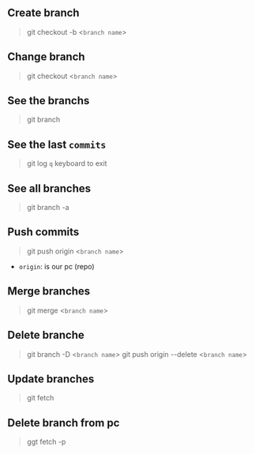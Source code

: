 ## Create branch
> git checkout -b <`branch name`>

## Change branch
> git checkout <`branch name`>

## See the branchs
> git branch

## See the last `commits`
> git log
> `q` keyboard to exit

## See all branches
> git branch -a

## Push commits
> git push origin <`branch name`>
- `origin`:  is our pc (repo)

## Merge branches
> git merge <`branch name`>

## Delete branche
> git branch -D <`branch name`>
> git push origin --delete <`branch name`>

## Update branches
> git fetch

## Delete branch from pc
> ggt fetch -p